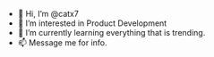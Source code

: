 - 👋 Hi, I’m @catx7
- 👀 I’m interested in Product Development
- 🌱 I’m currently learning everything that is trending.
- 📫 Message me for info.

<!---
catx7/catx7 is a ✨ special ✨ repository because its `README.md` (this file) appears on your GitHub profile.
You can click the Preview link to take a look at your changes.
--->

